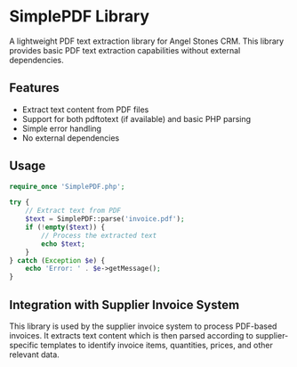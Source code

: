 # SimplePDF Library

A lightweight PDF text extraction library for Angel Stones CRM. This library provides basic PDF text extraction capabilities without external dependencies.

## Features
- Extract text content from PDF files
- Support for both pdftotext (if available) and basic PHP parsing
- Simple error handling
- No external dependencies

## Usage
```php
require_once 'SimplePDF.php';

try {
    // Extract text from PDF
    $text = SimplePDF::parse('invoice.pdf');
    if (!empty($text)) {
        // Process the extracted text
        echo $text;
    }
} catch (Exception $e) {
    echo 'Error: ' . $e->getMessage();
}
```

## Integration with Supplier Invoice System
This library is used by the supplier invoice system to process PDF-based invoices. It extracts text content which is then parsed according to supplier-specific templates to identify invoice items, quantities, prices, and other relevant data.
